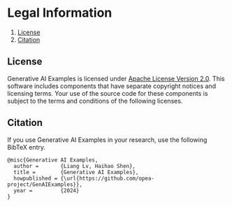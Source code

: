 # Legal Information

1. [License](#license)
2. [Citation](#citation)

## License

Generative AI Examples is licensed under [Apache License Version 2.0](http://www.apache.org/licenses/LICENSE-2.0).
This software includes components that have separate copyright notices and licensing terms.
Your use of the source code for these components is subject to the terms and conditions of the following licenses.

## Citation

If you use Generative AI Examples in your research, use the following BibTeX entry.

```
@misc{Generative AI Examples,
  author =       {Liang Lv, Haihao Shen},
  title =        {Generative AI Examples},
  howpublished = {\url{https://github.com/opea-project/GenAIExamples}},
  year =         {2024}
}
```
